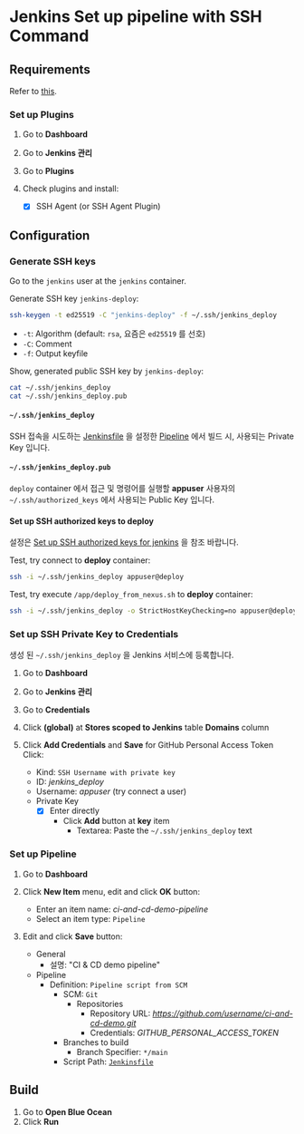 # Jenkins Set up pipeline with SSH Command

## Requirements

Refer to [this](./jenkins.md).

### Set up Plugins

1. Go to **Dashboard**

2. Go to **Jenkins 관리**

3. Go to **Plugins**

4. Check plugins and install:

   - [x] SSH Agent (or SSH Agent Plugin)

## Configuration

### Generate SSH keys

Go to the `jenkins` user at the `jenkins` container.

Generate SSH key `jenkins-deploy`:

```bash
ssh-keygen -t ed25519 -C "jenkins-deploy" -f ~/.ssh/jenkins_deploy
```

- `-t`: Algorithm (default: `rsa`, 요즘은 `ed25519` 를 선호)
- `-C`: Comment
- `-f`: Output keyfile

Show, generated public SSH key by `jenkins-deploy`:

```bash
cat ~/.ssh/jenkins_deploy
cat ~/.ssh/jenkins_deploy.pub
```

#### `~/.ssh/jenkins_deploy`

SSH 접속을 시도하는 [Jenkinsfile](../Jenkinsfile) 을 설정한 [Pipeline](#set-up-pipeline) 에서 빌드 시, 사용되는 Private Key 입니다.

#### `~/.ssh/jenkins_deploy.pub`

`deploy` container 에서 접근 및 명령어를 실행할 **appuser** 사용자의 `~/.ssh/authorized_keys` 에서 사용되는 Public Key 입니다.

#### Set up SSH authorized keys to deploy

설정은 [Set up SSH authorized keys for jenkins](./deploy.md#set-up-ssh-authorized-keys-for-jenkins) 을 참조 바랍니다.

Test, try connect to **deploy** container:

```bash
ssh -i ~/.ssh/jenkins_deploy appuser@deploy
```

Test, try execute `/app/deploy_from_nexus.sh` to **deploy** container:

```bash
ssh -i ~/.ssh/jenkins_deploy -o StrictHostKeyChecking=no appuser@deploy 'bash -l -c "/app/deploy_from_nexus.sh"'
```

### Set up SSH Private Key to Credentials

생성 된 `~/.ssh/jenkins_deploy` 을 Jenkins 서비스에 등록합니다.

1. Go to **Dashboard**

2. Go to **Jenkins 관리**

3. Go to **Credentials**

4. Click **(global)** at **Stores scoped to Jenkins** table **Domains** column

5. Click **Add Credentials** and **Save** for GitHub Personal Access Token Click:

   - Kind: `SSH Username with private key`
   - ID: _jenkins_deploy_
   - Username: _appuser_ (try connect a user)
   - Private Key
     - [x] Enter directly
       - Click **Add** button at **key** item
         - Textarea: Paste the `~/.ssh/jenkins_deploy` text

### Set up Pipeline

1. Go to **Dashboard**

2. Click **New Item** menu, edit and click **OK** button:

   - Enter an item name: _ci-and-cd-demo-pipeline_
   - Select an item type: `Pipeline`

3. Edit and click **Save** button:

   - General
     - 설명: "CI & CD demo pipeline"
   - Pipeline
     - Definition: `Pipeline script from SCM`
       - SCM: `Git`
         - Repositories
           - Repository URL: _https://github.com/username/ci-and-cd-demo.git_
           - Credentials: _GITHUB_PERSONAL_ACCESS_TOKEN_
       - Branches to build
         - Branch Specifier: `*/main`
       - Script Path: [`Jenkinsfile`](../Jenkinsfile)

## Build

1. Go to **Open Blue Ocean**
2. Click **Run**
